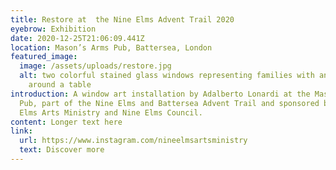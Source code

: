 ```yaml
---
title: Restore at  the Nine Elms Advent Trail 2020
eyebrow: Exhibition
date: 2020-12-25T21:06:09.441Z
location: Mason’s Arms Pub, Battersea, London
featured_image:
  image: /assets/uploads/restore.jpg
  alt: two colorful stained glass windows representing families with animals
    around a table
introduction: A window art installation by Adalberto Lonardi at the Mason’s Arms
  Pub, part of the Nine Elms and Battersea Advent Trail and sponsored by Nine
  Elms Arts Ministry and Nine Elms Council.
content: Longer text here
link:
  url: https://www.instagram.com/nineelmsartsministry
  text: Discover more
---
```

